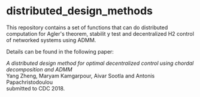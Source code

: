 # distributed_design_methods
This repository contains a set of functions that can do distributed computation for Agler's theorem, stabilit
y test and decentralized H2 control of networked systems using ADMM.

Details can be found in the following paper:

*A distributed design method for optimal decentralized control using chordal decomposition and ADMM*  
Yang Zheng, Maryam Kamgarpour, Aivar Sootla and Antonis Papachristodoulou  
submitted to CDC 2018.
